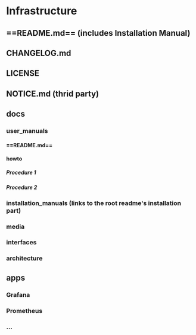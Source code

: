 # Infrastructure
## ==README.md== (includes Installation Manual)
## CHANGELOG.md
## LICENSE
## NOTICE.md (thrid party)

## docs
### user_manuals
#### ==README.md==
#### howto
##### Procedure 1
##### Procedure 2
### installation_manuals (links to the root readme's installation part)
### media
### interfaces
### architecture

## apps
### Grafana
### Prometheus
### ...
